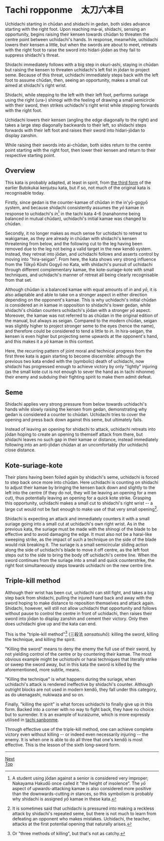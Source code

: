 # Tachi ropponme　太刀六本目

Uchidachi starting in chūdan and shidachi in gedan, both sides advance starting with the right foot. Upon reaching ma-ai, shidachi, sensing an opportunity, begins raising their kensen towards chūdan to threaten the centre point between uchidachi's hands. In response, meanwhile, uchidachi lowers their kensen a little, but when the swords are about to meet, retreats with the right foot to raise the sword into hidari-jōdan as they fail to suppress shidachi's threat.

Shidachi immediately follows with a big step in okuri-ashi, staying in chūdan but raising the kensen to threaten uchidachi's left fist in jōdan to project seme. Because of this threat, uchidachi immediately steps back with the left foot to assume chūdan, then, seeing an opportunity, makes a small cut aimed at shidachi's right wrist.

Shidachi, while stepping to the left with their left foot, performs suriage using the right (ura-) shinogi with the feeling of drawing a small semicircle with their sword, then strikes uchidachi's right wrist while stepping forwards with the right foot.

Uchidachi lowers their kensen (angling the edge diagonally to the right) and takes a large step diagonally backwards to their left, so shidachi steps forwards with their left foot and raises their sword into hidari-jōdan to display zanshin.

While raising their swords into ai-chūdan, both sides return to the centre point starting with the right foot, then lower their kensen and return to their respective starting point.

## Overview

This kata is probably adapted, at least in spirit, from [the third form](../butokukai/daisanbon.md) of the earlier Butokukai kenjutsu kata, but if so, not much of the original kata is recognisable today.

Firstly, since gedan is the counter-kamae of chūdan in the in'yō-gogyō system, and because shidachi consistently assumes the *yō* kamae in response to uchidachi's *in*[^1] in the tachi kata 4-6 (nanahonme being balanced in mutual chūdan), uchidachi's initial kamae was changed to chūdan.

Secondly, it no longer makes as much sense for uchidachi to retreat to wakigamae, as they are already in chūdan with shidachi's kensen threatening from below, and the following cut to the leg having been removed due to the leg not being a valid target in the new kendō system. Instead, they retreat into jōdan, and uchidachi follows and asserts control by moving into "hira-seigan". From here, the kata shows very strong influence from the Tōkyō Kōshi Gogyō no Kata, with shidachi's pursuit of uchidachi through different complementary kamae, the kote-suriage-kote with small techniques, and uchidachi's manner of retreat all being clearly recognisable from that set.

Although chūdan is a balanced kamae with equal amounts of *in* and *yō*, it is also adaptable and able to take on a stronger aspect in either direction depending on the opponent's kamae. This is why uchidachi's initial chūdan is considered an *in* kamae in opposition to shidachi's lower gedan, while shidachi's chūdan counters uchidachi's jōdan with a stronger *yō* aspect. Moreover, the kamae was not referred to as chūdan in the original edition of the manual, but always as seigan. Compared to the modern chūdan, seigan was slightly higher to project stronger seme to the eyes (hence the name), and therefore could be considered to tend a little to *in*. In hira-seigan, the kensen is even higher but projecting seme upwards at the opponent's hand, and this makes it a *yō* kamae in this context.

Here, the recurring pattern of joint moral and technical progress from the first three kata is again starting to become discernible: although the previous two kata ended with the (symbolic) death of uchidachi, now shidachi has progressed enough to achieve victory by only "lightly" injuring (as the small kote cut is not enough to sever the hand as in tachi nihonme) their enemy and subduing their fighting spirit to make them admit defeat.

## Seme

Shidachi applies very strong pressure from below towards uchidachi's hands while slowly raising the kensen from gedan, demonstrating why gedan is considered a counter to chūdan. Uchidachi tries to cover the opening and press back down against this seme, but ultimately fails.

Instead of leaving an opening for shidachi to attack, uchidachi retreats into jōdan hoping to create an opening to themself attack from there, but shidachi leaves no such gap in their kamae or distance, instead immediately following into an anti-jōdan chūdan at an uncomfortably (for uchidachi) close distance.

## Kote-suriage-kote

Their plans having been foiled again by shidachi's seme, uchidachi is forced to step back once more into chūdan. Here uchidachi is counting on shidachi to adjust their kamae by bringing the kensen back down and slightly to the left into the centre (if they do not, they will be leaving an opening for a men cut), thus potentially leaving an opening for a quick kote strike. Grasping this opportunity, uchidachi makes a small cut to shidachi's right wrist -- a large cut would not be fast enough to make use of that very small opening[^2].

Shidachi is expecting an attack and immediately counters it with a small suriage going into a small cut at uchidachi's own right wrist. As in the previous kata, the suriage must be made with the shinogi of the blade to be effective and to avoid damaging the edge. It must also not be a harai-like sweeping strike, as the impact of such a technique on the side of the blade would risk breaking it. The suriage is a small semicircular sliding action along the side of uchidachi's blade to move it off centre, as the left foot steps out to the side to bring the body off uchidachi's centre line. When the sword continues from the suriage into a small and quick counterstrike, the right foot simultaneously steps towards uchidachi on the new centre line.

## Triple-kill method

Although their wrist has been cut, uchidachi can still fight, and takes a big step back from shidachi, pulling the injured hand back and away with the sword hoping to make distance to reposition themselves and attack again. Shidachi, however, will still not allow uchidachi that opportunity and follows without pause to control the centre in front of uchidachi, then raises their sword into jōdan to display zanshin and cement their victory. Only then does uchidachi give up and the kata can end.

This is the "triple-kill method"[^3] (三殺法 *sansatsuhō*): killing the sword, killing the technique, and killing the spirit.

"Killing the sword" means to deny the enemy the full use of their sword, by not yielding control of the centre or by countering their kamae. The most obvious example might be uchiotoshi or harai techniques that literally strike or sweep the sword away, but in this kata the sword is killed by the aforementioned, more subtle, means.

"Killing the technique" is what happens during the suriage, when uchidachi's attack is rendered ineffective by shidachi's counter. Although outright blocks are not used in modern kendō, they fall under this category, as do ukenagashi, nukiwaza and so on.

Finally, "killing the spirit" is what forces uchidachi to finally give up in this form. Backed into a corner with no way to fight back, they have no choice but to surrender. It is an example of kuraizume, which is more expressly utilised in [tachi sanbonme](tachi-sanbonme.md#kuraizume).

Through effective use of the triple-kill method, one can achieve complete victory even without killing -- or indeed even necessarily injuring -- the enemy. It is when one is able to do all three that one's kendō is most effective. This is the lesson of the sixth long-sword form.

----

[Next](tachi-nanahonme.md)  
[Top](README.md)

[^1]: A student using jōdan against a senior is considered very improper; Nakayama Hakudō once called it "the height of insolence". The *yō* aspect of upwards-attacking kamae is also considered more positive than the downwards-cutting *in* stances, so this symbolism is probably why shidachi is assigned *yō* kamae in these kata.

[^2]: It is sometimes said that uchidachi is pressured into making a reckless attack by shidachi's repeated seme, but there is not much to learn from defeating an opponent who makes mistakes. Uchidachi, the teacher, attacks at the first potential opening that naturally arises.

[^3]: Or "three methods of killing", but that's not as catchy.
